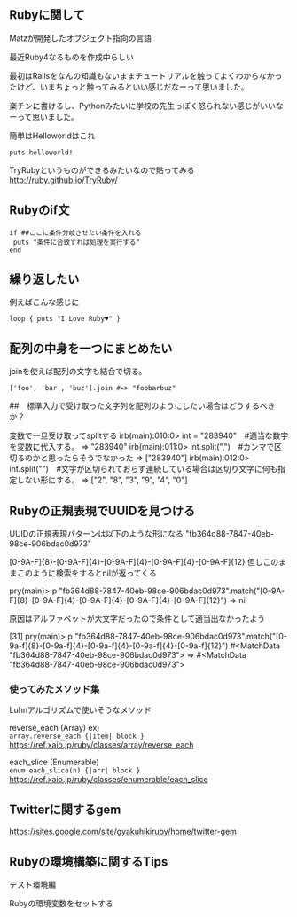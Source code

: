 ## Rubyに関して

Matzが開発したオブジェクト指向の言語

最近Ruby4なるものを作成中らしい

最初はRailsをなんの知識もないままチュートリアルを触ってよくわからなかったけど、いまちょっと触ってみるといい感じだなーって思いました。

楽チンに書けるし、Pythonみたいに学校の先生っぽく怒られない感じがいいなーって思いました。

簡単はHelloworldはこれ

```
puts helloworld!
```

TryRubyというものができるみたいなので貼ってみる
http://ruby.github.io/TryRuby/

## Rubyのif文
```
if ##ここに条件分岐させたい条件を入れる
 puts "条件に合致すれば処理を実行する"
end
```

## 繰り返したい

例えばこんな感じに

```
loop { puts "I Love Ruby♥" }
```


## 配列の中身を一つにまとめたい

joinを使えば配列の文字も結合で切る。

```
['foo', 'bar', 'buz'].join #=> "foobarbuz"
```
##　標準入力で受け取った文字列を配列のようにしたい場合はどうするべきか？

変数で一旦受け取ってsplitする
irb(main):010:0> int = "283940"　#適当な数字を変数に代入する。
=> "283940"
irb(main):011:0> int.split(",")　#カンマで区切るのかと思ったらそうでなかった
=> ["283940"]
irb(main):012:0> int.split("")　#文字が区切られておらず連続している場合は区切り文字に何も指定しない形にする。
=> ["2", "8", "3", "9", "4", "0"]

## Rubyの正規表現でUUIDを見つける

UUIDの正規表現パターンは以下のような形になる
"fb364d88-7847-40eb-98ce-906bdac0d973"

[0-9A-F]{8}-[0-9A-F]{4}-[0-9A-F]{4}-[0-9A-F]{4}-[0-9A-F]{12}
但しこのままこのように検索をするとnilが返ってくる

pry(main)> p "fb364d88-7847-40eb-98ce-906bdac0d973".match("[0-9A-F]{8}-[0-9A-F]{4}-[0-9A-F]{4}-[0-9A-F]{4}-[0-9A-F]{12}")
=> nil

原因はアルファベットが大文字だったので条件として適当出なかったよう

[31] pry(main)> p "fb364d88-7847-40eb-98ce-906bdac0d973".match("[0-9a-f]{8}-[0-9a-f]{4}-[0-9a-f]{4}-[0-9a-f]{4}-[0-9a-f]{12}")
#<MatchData "fb364d88-7847-40eb-98ce-906bdac0d973">
=> #<MatchData "fb364d88-7847-40eb-98ce-906bdac0d973">

### 使ってみたメソッド集

Luhnアルゴリズムで使いそうなメソッド

reverse_each (Array)
ex)  
`array.reverse_each {|item| block }`
https://ref.xaio.jp/ruby/classes/array/reverse_each

each_slice (Enumerable)  
`enum.each_slice(n) {|arr| block }`
https://ref.xaio.jp/ruby/classes/enumerable/each_slice




## Twitterに関するgem
https://sites.google.com/site/gyakuhikiruby/home/twitter-gem

## Rubyの環境構築に関するTips

テスト環境編

Rubyの環境変数をセットする
